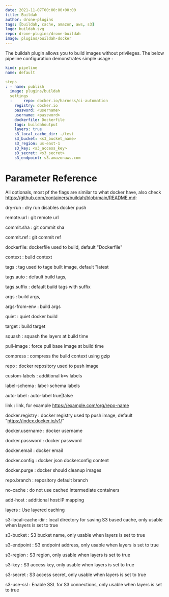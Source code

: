 ```yaml
---
date: 2021-11-07T00:00:00+00:00
title: Buildah
author: drone-plugins
tags: [buildah, cache, amazon, aws, s3]
logo: buildah.svg
repo: drone-plugins/drone-buildah
image: plugins/buildah-docker
---
```


The buildah plugin allows you to build images without privileges. The below pipeline configuration demonstrates simple usage
: 
```yaml
kind: pipeline
name: default

steps
: - name: publish  
  image: plugins/buildah
  settings
  :     repo: docker.io/harness/ci-automation
    registry: docker.io
    password: <username>
    username: <password>
    dockerfile: Dockerfile
    tags: buildahoutput
    layers: true
    s3_local_cache_dir: ./test
    s3_bucket: <s3_bucket_name>
    s3_region: us-east-1
    s3_key: <s3_access_key>
    s3_secret: <s3_secret>
    s3_endpoint: s3.amazonaws.com
  ```


# Parameter Reference

All optionals, most pf the flags are similar to what docker have, also check https://github.com/containers/buildah/blob/main/README.md: 

dry-run
: dry run disables docker push

remote.url
: git remote url

commit.sha
: git commit sha

commit.ref
: git commit ref

dockerfile: 
dockerfile used to build, default "Dockerfile"

context
: build context

tags
: tag used to tage built image, default "latest

tags.auto
: default build tags,

tags.suffix
: default build tags with suffix

args
: build args,

args-from-env
: build args

quiet
: quiet docker build

target
: build target

squash
: squash the layers at build time

pull-image
: force pull base image at build time

compress
: compress the build context using gzip

repo
: docker repository used to push image

custom-labels
: additional k=v labels

label-schema
: label-schema labels

auto-label
: auto-label true|false

link
: link, for example https://example.com/org/repo-name

docker.registry
: docker registry used tp push image, default "https://index.docker.io/v1/"

docker.username
: docker username


docker.password
: docker password

docker.email
: docker email

docker.config
: docker json dockerconfig content

docker.purge
: docker should cleanup images

repo.branch
: repository default branch

no-cache
: do not use cached intermediate containers

add-host
: additional host:IP mapping

layers
: Use layered caching

s3-local-cache-dir
: local directory for saving S3 based cache, only usable when layers is set to true

s3-bucket
: S3 bucket name, only usable when layers is set to true

s3-endpoint
: S3 endpoint address, only usable when layers is set to true

s3-region
: S3 region, only usable when layers is set to true

s3-key
: S3 access key, only usable when layers is set to true

s3-secret
: S3 access secret, only usable when layers is set to true

s3-use-ssl
: Enable SSL for S3 connections, only usable when layers is set to true
